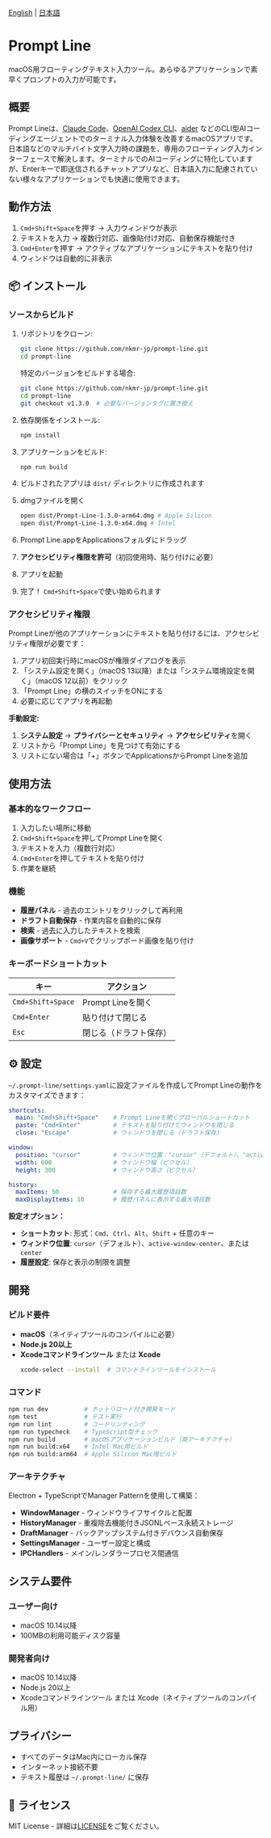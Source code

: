 [English](README.md) | [日本語](README_ja.md)

# Prompt Line

macOS用フローティングテキスト入力ツール。あらゆるアプリケーションで素早くプロンプトの入力が可能です。

## 概要

Prompt Lineは、[Claude Code](https://github.com/anthropics/claude-code)、[OpenAI Codex CLI](https://github.com/openai/codex)、[aider](https://github.com/paul-gauthier/aider) などのCLI型AIコーディングエージェントでのターミナル入力体験を改善するmacOSアプリです。
日本語などのマルチバイト文字入力時の課題を、専用のフローティング入力インターフェースで解決します。ターミナルでのAIコーディングに特化していますが、Enterキーで即送信されるチャットアプリなど、日本語入力に配慮されていない様々なアプリケーションでも快適に使用できます。

## 動作方法

1. `Cmd+Shift+Space`を押す → 入力ウィンドウが表示
2. テキストを入力 → 複数行対応、画像貼付け対応、自動保存機能付き  
3. `Cmd+Enter`を押す → アクティブなアプリケーションにテキストを貼り付け
4. ウィンドウは自動的に非表示

## 📦 インストール

### ソースからビルド

1. リポジトリをクローン:
   ```bash
   git clone https://github.com/nkmr-jp/prompt-line.git
   cd prompt-line
   ```

   特定のバージョンをビルドする場合:
   ```bash
   git clone https://github.com/nkmr-jp/prompt-line.git
   cd prompt-line
   git checkout v1.3.0  # 必要なバージョンタグに置き換え
   ```

2. 依存関係をインストール:
   ```bash
   npm install
   ```

3. アプリケーションをビルド:
   ```bash
   npm run build
   ```

4. ビルドされたアプリは `dist/` ディレクトリに作成されます
5. dmgファイルを開く
   ```bash
   open dist/Prompt-Line-1.3.0-arm64.dmg # Apple Silicon
   open dist/Prompt-Line-1.3.0-x64.dmg # Intel
   ```
6. Prompt Line.appをApplicationsフォルダにドラッグ
7. **アクセシビリティ権限を許可**（初回使用時、貼り付けに必要）
8. アプリを起動
9. 完了！ `Cmd+Shift+Space`で使い始められます

### アクセシビリティ権限

Prompt Lineが他のアプリケーションにテキストを貼り付けるには、アクセシビリティ権限が必要です：

1. アプリ初回実行時にmacOSが権限ダイアログを表示
2. 「システム設定を開く」（macOS 13以降）または「システム環境設定を開く」（macOS 12以前）をクリック
3. 「Prompt Line」の横のスイッチをONにする
4. 必要に応じてアプリを再起動

**手動設定:**
1. **システム設定** → **プライバシーとセキュリティ** → **アクセシビリティ**を開く
2. リストから「Prompt Line」を見つけて有効にする
3. リストにない場合は「+」ボタンでApplicationsからPrompt Lineを追加

## 使用方法

### 基本的なワークフロー
1. 入力したい場所に移動
2. `Cmd+Shift+Space`を押してPrompt Lineを開く
3. テキストを入力（複数行対応）
4. `Cmd+Enter`を押してテキストを貼り付け
5. 作業を継続

### 機能

- **履歴パネル** - 過去のエントリをクリックして再利用
- **ドラフト自動保存** - 作業内容を自動的に保存
- **検索** - 過去に入力したテキストを検索
- **画像サポート** - `Cmd+V`でクリップボード画像を貼り付け

### キーボードショートカット

| キー | アクション |
|-----|--------|
| `Cmd+Shift+Space` | Prompt Lineを開く |
| `Cmd+Enter` | 貼り付けて閉じる |
| `Esc` | 閉じる（ドラフト保存） |

## ⚙️ 設定

`~/.prompt-line/settings.yaml`に設定ファイルを作成してPrompt Lineの動作をカスタマイズできます：

```yaml
shortcuts:
  main: "Cmd+Shift+Space"    # Prompt Lineを開くグローバルショートカット
  paste: "Cmd+Enter"         # テキストを貼り付けてウィンドウを閉じる
  close: "Escape"            # ウィンドウを閉じる（ドラフト保存）

window:
  position: "cursor"         # ウィンドウ位置："cursor"（デフォルト）、"active-window-center"、または"center"
  width: 600                 # ウィンドウ幅（ピクセル）
  height: 300                # ウィンドウ高さ（ピクセル）

history:
  maxItems: 50               # 保存する最大履歴項目数
  maxDisplayItems: 10        # 履歴パネルに表示する最大項目数
```

**設定オプション：**

- **ショートカット**: 形式：`Cmd`、`Ctrl`、`Alt`、`Shift` + 任意のキー
- **ウィンドウ位置**: `cursor`（デフォルト）、`active-window-center`、または`center`
- **履歴設定**: 保存と表示の制限を調整

## 開発

### ビルド要件

- **macOS**（ネイティブツールのコンパイルに必要）
- **Node.js 20以上**
- **Xcodeコマンドラインツール** または **Xcode**
  ```bash
  xcode-select --install  # コマンドラインツールをインストール
  ```

### コマンド
```bash
npm run dev          # ホットリロード付き開発モード
npm test             # テスト実行
npm run lint         # コードリンティング
npm run typecheck    # TypeScript型チェック
npm run build        # macOSアプリケーションビルド（両アーキテクチャ）
npm run build:x64    # Intel Mac用ビルド
npm run build:arm64  # Apple Silicon Mac用ビルド
```

### アーキテクチャ
Electron + TypeScriptでManager Patternを使用して構築：

- **WindowManager** - ウィンドウライフサイクルと配置
- **HistoryManager** - 重複除去機能付きJSONLベース永続ストレージ
- **DraftManager** - バックアップシステム付きデバウンス自動保存
- **SettingsManager** - ユーザー設定と構成
- **IPCHandlers** - メイン/レンダラープロセス間通信

## システム要件

### ユーザー向け
- macOS 10.14以降
- 100MBの利用可能ディスク容量

### 開発者向け
- macOS 10.14以降
- Node.js 20以上
- Xcodeコマンドラインツール または Xcode（ネイティブツールのコンパイル用）

## プライバシー

- すべてのデータはMac内にローカル保存
- インターネット接続不要
- テキスト履歴は `~/.prompt-line/` に保存

## 📄 ライセンス

MIT License - 詳細は[LICENSE](./LICENSE)をご覧ください。
